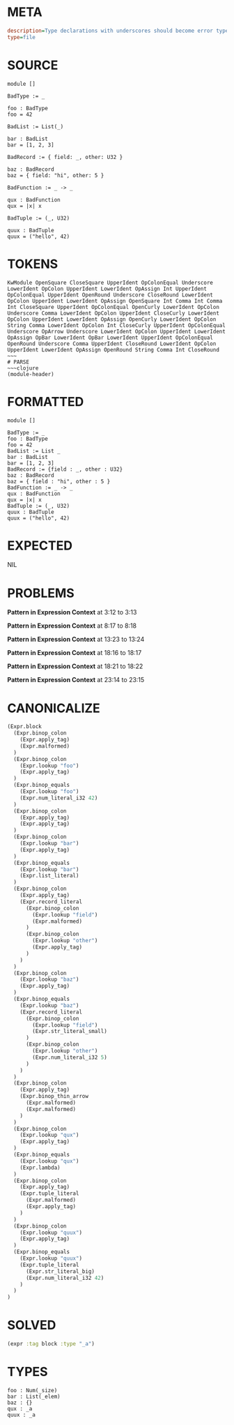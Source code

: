 # META
~~~ini
description=Type declarations with underscores should become error types that fail unification
type=file
~~~
# SOURCE
~~~roc
module []

BadType := _

foo : BadType
foo = 42

BadList := List(_)

bar : BadList
bar = [1, 2, 3]

BadRecord := { field: _, other: U32 }

baz : BadRecord
baz = { field: "hi", other: 5 }

BadFunction := _ -> _

qux : BadFunction
qux = |x| x

BadTuple := (_, U32)

quux : BadTuple
quux = ("hello", 42)
~~~
# TOKENS
~~~text
KwModule OpenSquare CloseSquare UpperIdent OpColonEqual Underscore LowerIdent OpColon UpperIdent LowerIdent OpAssign Int UpperIdent OpColonEqual UpperIdent OpenRound Underscore CloseRound LowerIdent OpColon UpperIdent LowerIdent OpAssign OpenSquare Int Comma Int Comma Int CloseSquare UpperIdent OpColonEqual OpenCurly LowerIdent OpColon Underscore Comma LowerIdent OpColon UpperIdent CloseCurly LowerIdent OpColon UpperIdent LowerIdent OpAssign OpenCurly LowerIdent OpColon String Comma LowerIdent OpColon Int CloseCurly UpperIdent OpColonEqual Underscore OpArrow Underscore LowerIdent OpColon UpperIdent LowerIdent OpAssign OpBar LowerIdent OpBar LowerIdent UpperIdent OpColonEqual OpenRound Underscore Comma UpperIdent CloseRound LowerIdent OpColon UpperIdent LowerIdent OpAssign OpenRound String Comma Int CloseRound ~~~
# PARSE
~~~clojure
(module-header)
~~~
# FORMATTED
~~~roc
module []

BadType := _
foo : BadType
foo = 42
BadList := List _
bar : BadList
bar = [1, 2, 3]
BadRecord := {field : _, other : U32}
baz : BadRecord
baz = { field : "hi", other : 5 }
BadFunction := _ -> _
qux : BadFunction
qux = |x| x
BadTuple := (_, U32)
quux : BadTuple
quux = ("hello", 42)
~~~
# EXPECTED
NIL
# PROBLEMS
**Pattern in Expression Context**
at 3:12 to 3:13

**Pattern in Expression Context**
at 8:17 to 8:18

**Pattern in Expression Context**
at 13:23 to 13:24

**Pattern in Expression Context**
at 18:16 to 18:17

**Pattern in Expression Context**
at 18:21 to 18:22

**Pattern in Expression Context**
at 23:14 to 23:15

# CANONICALIZE
~~~clojure
(Expr.block
  (Expr.binop_colon
    (Expr.apply_tag)
    (Expr.malformed)
  )
  (Expr.binop_colon
    (Expr.lookup "foo")
    (Expr.apply_tag)
  )
  (Expr.binop_equals
    (Expr.lookup "foo")
    (Expr.num_literal_i32 42)
  )
  (Expr.binop_colon
    (Expr.apply_tag)
    (Expr.apply_tag)
  )
  (Expr.binop_colon
    (Expr.lookup "bar")
    (Expr.apply_tag)
  )
  (Expr.binop_equals
    (Expr.lookup "bar")
    (Expr.list_literal)
  )
  (Expr.binop_colon
    (Expr.apply_tag)
    (Expr.record_literal
      (Expr.binop_colon
        (Expr.lookup "field")
        (Expr.malformed)
      )
      (Expr.binop_colon
        (Expr.lookup "other")
        (Expr.apply_tag)
      )
    )
  )
  (Expr.binop_colon
    (Expr.lookup "baz")
    (Expr.apply_tag)
  )
  (Expr.binop_equals
    (Expr.lookup "baz")
    (Expr.record_literal
      (Expr.binop_colon
        (Expr.lookup "field")
        (Expr.str_literal_small)
      )
      (Expr.binop_colon
        (Expr.lookup "other")
        (Expr.num_literal_i32 5)
      )
    )
  )
  (Expr.binop_colon
    (Expr.apply_tag)
    (Expr.binop_thin_arrow
      (Expr.malformed)
      (Expr.malformed)
    )
  )
  (Expr.binop_colon
    (Expr.lookup "qux")
    (Expr.apply_tag)
  )
  (Expr.binop_equals
    (Expr.lookup "qux")
    (Expr.lambda)
  )
  (Expr.binop_colon
    (Expr.apply_tag)
    (Expr.tuple_literal
      (Expr.malformed)
      (Expr.apply_tag)
    )
  )
  (Expr.binop_colon
    (Expr.lookup "quux")
    (Expr.apply_tag)
  )
  (Expr.binop_equals
    (Expr.lookup "quux")
    (Expr.tuple_literal
      (Expr.str_literal_big)
      (Expr.num_literal_i32 42)
    )
  )
)
~~~
# SOLVED
~~~clojure
(expr :tag block :type "_a")
~~~
# TYPES
~~~roc
foo : Num(_size)
bar : List(_elem)
baz : {}
qux : _a
quux : _a
~~~
